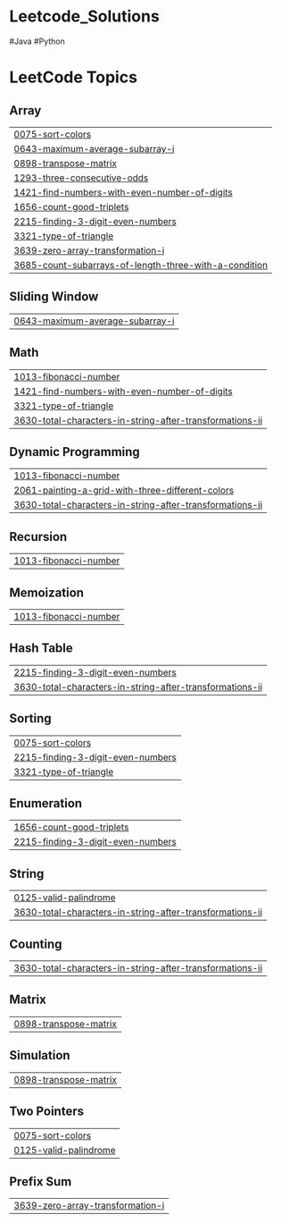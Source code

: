 # Leetcode_Solutions
#Java
#Python

<!---LeetCode Topics Start-->
# LeetCode Topics
## Array
|  |
| ------- |
| [0075-sort-colors](https://github.com/saurabhwake/Leetcode_Solutions/tree/master/0075-sort-colors) |
| [0643-maximum-average-subarray-i](https://github.com/saurabhwake/Leetcode_Solutions/tree/master/0643-maximum-average-subarray-i) |
| [0898-transpose-matrix](https://github.com/saurabhwake/Leetcode_Solutions/tree/master/0898-transpose-matrix) |
| [1293-three-consecutive-odds](https://github.com/saurabhwake/Leetcode_Solutions/tree/master/1293-three-consecutive-odds) |
| [1421-find-numbers-with-even-number-of-digits](https://github.com/saurabhwake/Leetcode_Solutions/tree/master/1421-find-numbers-with-even-number-of-digits) |
| [1656-count-good-triplets](https://github.com/saurabhwake/Leetcode_Solutions/tree/master/1656-count-good-triplets) |
| [2215-finding-3-digit-even-numbers](https://github.com/saurabhwake/Leetcode_Solutions/tree/master/2215-finding-3-digit-even-numbers) |
| [3321-type-of-triangle](https://github.com/saurabhwake/Leetcode_Solutions/tree/master/3321-type-of-triangle) |
| [3639-zero-array-transformation-i](https://github.com/saurabhwake/Leetcode_Solutions/tree/master/3639-zero-array-transformation-i) |
| [3685-count-subarrays-of-length-three-with-a-condition](https://github.com/saurabhwake/Leetcode_Solutions/tree/master/3685-count-subarrays-of-length-three-with-a-condition) |
## Sliding Window
|  |
| ------- |
| [0643-maximum-average-subarray-i](https://github.com/saurabhwake/Leetcode_Solutions/tree/master/0643-maximum-average-subarray-i) |
## Math
|  |
| ------- |
| [1013-fibonacci-number](https://github.com/saurabhwake/Leetcode_Solutions/tree/master/1013-fibonacci-number) |
| [1421-find-numbers-with-even-number-of-digits](https://github.com/saurabhwake/Leetcode_Solutions/tree/master/1421-find-numbers-with-even-number-of-digits) |
| [3321-type-of-triangle](https://github.com/saurabhwake/Leetcode_Solutions/tree/master/3321-type-of-triangle) |
| [3630-total-characters-in-string-after-transformations-ii](https://github.com/saurabhwake/Leetcode_Solutions/tree/master/3630-total-characters-in-string-after-transformations-ii) |
## Dynamic Programming
|  |
| ------- |
| [1013-fibonacci-number](https://github.com/saurabhwake/Leetcode_Solutions/tree/master/1013-fibonacci-number) |
| [2061-painting-a-grid-with-three-different-colors](https://github.com/saurabhwake/Leetcode_Solutions/tree/master/2061-painting-a-grid-with-three-different-colors) |
| [3630-total-characters-in-string-after-transformations-ii](https://github.com/saurabhwake/Leetcode_Solutions/tree/master/3630-total-characters-in-string-after-transformations-ii) |
## Recursion
|  |
| ------- |
| [1013-fibonacci-number](https://github.com/saurabhwake/Leetcode_Solutions/tree/master/1013-fibonacci-number) |
## Memoization
|  |
| ------- |
| [1013-fibonacci-number](https://github.com/saurabhwake/Leetcode_Solutions/tree/master/1013-fibonacci-number) |
## Hash Table
|  |
| ------- |
| [2215-finding-3-digit-even-numbers](https://github.com/saurabhwake/Leetcode_Solutions/tree/master/2215-finding-3-digit-even-numbers) |
| [3630-total-characters-in-string-after-transformations-ii](https://github.com/saurabhwake/Leetcode_Solutions/tree/master/3630-total-characters-in-string-after-transformations-ii) |
## Sorting
|  |
| ------- |
| [0075-sort-colors](https://github.com/saurabhwake/Leetcode_Solutions/tree/master/0075-sort-colors) |
| [2215-finding-3-digit-even-numbers](https://github.com/saurabhwake/Leetcode_Solutions/tree/master/2215-finding-3-digit-even-numbers) |
| [3321-type-of-triangle](https://github.com/saurabhwake/Leetcode_Solutions/tree/master/3321-type-of-triangle) |
## Enumeration
|  |
| ------- |
| [1656-count-good-triplets](https://github.com/saurabhwake/Leetcode_Solutions/tree/master/1656-count-good-triplets) |
| [2215-finding-3-digit-even-numbers](https://github.com/saurabhwake/Leetcode_Solutions/tree/master/2215-finding-3-digit-even-numbers) |
## String
|  |
| ------- |
| [0125-valid-palindrome](https://github.com/saurabhwake/Leetcode_Solutions/tree/master/0125-valid-palindrome) |
| [3630-total-characters-in-string-after-transformations-ii](https://github.com/saurabhwake/Leetcode_Solutions/tree/master/3630-total-characters-in-string-after-transformations-ii) |
## Counting
|  |
| ------- |
| [3630-total-characters-in-string-after-transformations-ii](https://github.com/saurabhwake/Leetcode_Solutions/tree/master/3630-total-characters-in-string-after-transformations-ii) |
## Matrix
|  |
| ------- |
| [0898-transpose-matrix](https://github.com/saurabhwake/Leetcode_Solutions/tree/master/0898-transpose-matrix) |
## Simulation
|  |
| ------- |
| [0898-transpose-matrix](https://github.com/saurabhwake/Leetcode_Solutions/tree/master/0898-transpose-matrix) |
## Two Pointers
|  |
| ------- |
| [0075-sort-colors](https://github.com/saurabhwake/Leetcode_Solutions/tree/master/0075-sort-colors) |
| [0125-valid-palindrome](https://github.com/saurabhwake/Leetcode_Solutions/tree/master/0125-valid-palindrome) |
## Prefix Sum
|  |
| ------- |
| [3639-zero-array-transformation-i](https://github.com/saurabhwake/Leetcode_Solutions/tree/master/3639-zero-array-transformation-i) |
<!---LeetCode Topics End-->
